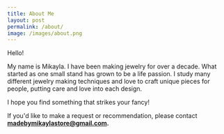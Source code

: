 ```yaml
---
title: About Me
layout: post
permalink: /about/
image: /images/about.png
---
```


Hello!

My name is  Mikayla. I have been making jewelry for over a decade. What started as one small stand has grown to be a life passion. I study many different jewelry making techniques and love to craft unique pieces for people, putting care and love into each design. 

I hope you find something that strikes your fancy!

If you'd like to make a request or recommendation, please contact <strong><a href="mailto:madebymikaylastore@gmail.com">madebymikaylastore@gmail.com.</a></strong>
